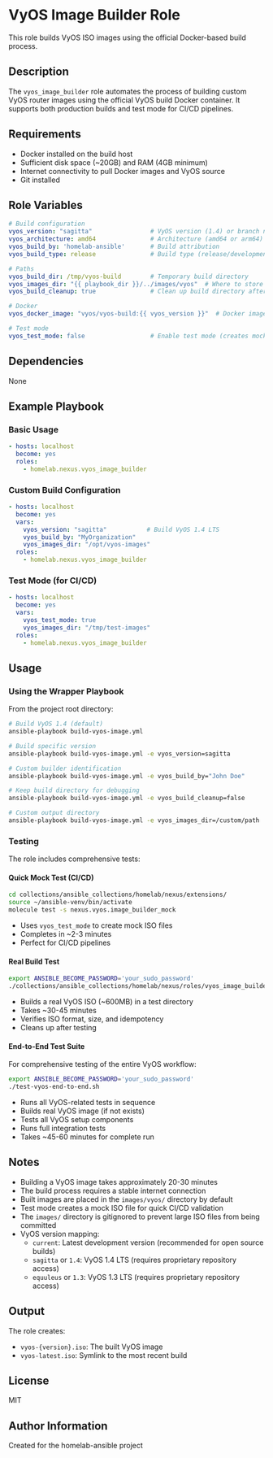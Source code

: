 # VyOS Image Builder Role

This role builds VyOS ISO images using the official Docker-based build process.

## Description

The `vyos_image_builder` role automates the process of building custom VyOS router images using the official VyOS build Docker container. It supports both production builds and test mode for CI/CD pipelines.

## Requirements

- Docker installed on the build host
- Sufficient disk space (~20GB) and RAM (4GB minimum)
- Internet connectivity to pull Docker images and VyOS source
- Git installed

## Role Variables

```yaml
# Build configuration
vyos_version: "sagitta"                # VyOS version (1.4) or branch name (sagitta)
vyos_architecture: amd64               # Architecture (amd64 or arm64)
vyos_build_by: 'homelab-ansible'       # Build attribution
vyos_build_type: release               # Build type (release/development)

# Paths
vyos_build_dir: /tmp/vyos-build        # Temporary build directory
vyos_images_dir: "{{ playbook_dir }}/../images/vyos"  # Where to store built ISOs
vyos_build_cleanup: true               # Clean up build directory after completion

# Docker
vyos_docker_image: "vyos/vyos-build:{{ vyos_version }}"  # Docker image to use

# Test mode
vyos_test_mode: false                  # Enable test mode (creates mock ISO for testing)
```

## Dependencies

None

## Example Playbook

### Basic Usage

```yaml
- hosts: localhost
  become: yes
  roles:
    - homelab.nexus.vyos_image_builder
```

### Custom Build Configuration

```yaml
- hosts: localhost
  become: yes
  vars:
    vyos_version: "sagitta"           # Build VyOS 1.4 LTS
    vyos_build_by: "MyOrganization"
    vyos_images_dir: "/opt/vyos-images"
  roles:
    - homelab.nexus.vyos_image_builder
```

### Test Mode (for CI/CD)

```yaml
- hosts: localhost
  become: yes
  vars:
    vyos_test_mode: true
    vyos_images_dir: "/tmp/test-images"
  roles:
    - homelab.nexus.vyos_image_builder
```

## Usage

### Using the Wrapper Playbook

From the project root directory:

```bash
# Build VyOS 1.4 (default)
ansible-playbook build-vyos-image.yml

# Build specific version
ansible-playbook build-vyos-image.yml -e vyos_version=sagitta

# Custom builder identification
ansible-playbook build-vyos-image.yml -e vyos_build_by="John Doe"

# Keep build directory for debugging
ansible-playbook build-vyos-image.yml -e vyos_build_cleanup=false

# Custom output directory
ansible-playbook build-vyos-image.yml -e vyos_images_dir=/custom/path
```

### Testing

The role includes comprehensive tests:

#### Quick Mock Test (CI/CD)
```bash
cd collections/ansible_collections/homelab/nexus/extensions/
source ~/ansible-venv/bin/activate
molecule test -s nexus.vyos.image_builder_mock
```
- Uses `vyos_test_mode` to create mock ISO files
- Completes in ~2-3 minutes
- Perfect for CI/CD pipelines

#### Real Build Test
```bash
export ANSIBLE_BECOME_PASSWORD='your_sudo_password'
./collections/ansible_collections/homelab/nexus/roles/vyos_image_builder/test-real-build.sh
```
- Builds a real VyOS ISO (~600MB) in a test directory
- Takes ~30-45 minutes
- Verifies ISO format, size, and idempotency
- Cleans up after testing

#### End-to-End Test Suite
For comprehensive testing of the entire VyOS workflow:
```bash
export ANSIBLE_BECOME_PASSWORD='your_sudo_password'
./test-vyos-end-to-end.sh
```
- Runs all VyOS-related tests in sequence
- Builds real VyOS image (if not exists)
- Tests all VyOS setup components
- Runs full integration tests
- Takes ~45-60 minutes for complete run

## Notes

- Building a VyOS image takes approximately 20-30 minutes
- The build process requires a stable internet connection
- Built images are placed in the `images/vyos/` directory by default
- Test mode creates a mock ISO file for quick CI/CD validation
- The `images/` directory is gitignored to prevent large ISO files from being committed
- VyOS version mapping:
  - `current`: Latest development version (recommended for open source builds)
  - `sagitta` or `1.4`: VyOS 1.4 LTS (requires proprietary repository access)
  - `equuleus` or `1.3`: VyOS 1.3 LTS (requires proprietary repository access)

## Output

The role creates:
- `vyos-{version}.iso`: The built VyOS image
- `vyos-latest.iso`: Symlink to the most recent build

## License

MIT

## Author Information

Created for the homelab-ansible project